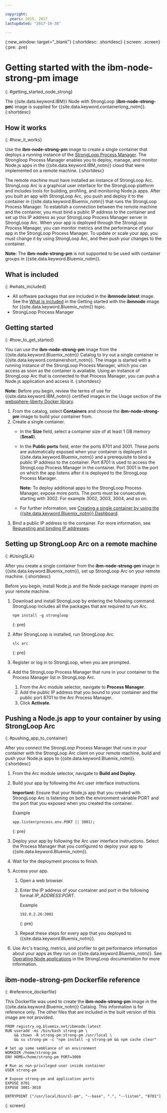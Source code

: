 ```yaml
---

copyright:
  years: 2015, 2017
lastupdated: "2017-10-30"

---
```


{:new_window: target="_blank"}
{:shortdesc: .shortdesc}
{:screen: .screen}
{:pre: .pre}

# Getting started with the ibm-node-strong-pm image
{: #getting_started_node_strong}

The {{site.data.keyword.IBM}} Node with StrongLoop \(**ibm-node-strong-pm**\) image is supplied for {{site.data.keyword.containerlong_notm}}.
{:shortdesc}

## How it works 
{: #how_it_works}

Use the **ibm-node-strong-pm** image to create a single container that deploys a running instance of the [StrongLoop Process Manager](https://www.strongloop.com). The Strongloop Process Manager enables you to deploy, manage, and monitor Node.js apps in the {{site.data.keyword.IBM_notm}} cloud that were implemented on a remote machine.
{:shortdesc}

The remote machine must have installed an instance of StrongLoop Arc. StrongLoop Arc is a graphical user interface for the StrongLoop platform and includes tools for building, profiling, and monitoring Node.js apps. After you built an app with StrongLoop Arc, you push and deploy it to the container in {{site.data.keyword.Bluemix_notm}} that runs the StrongLoop Process Manager. To establish a connection between the remote machine and the container, you must bind a public IP address to the container and set up this IP address as your StrongLoop Process Manager server in StrongLoop Arc. When your app is deployed through the StrongLoop Process Manager, you can monitor metrics and the performance of your app in the StrongLoop Process Manager. To update or scale your app, you must change it by using StrongLoop Arc, and then push your changes to the container.

**Note:** The **ibm-node-strong-pm** is not supported to be used with container groups in {{site.data.keyword.Bluemix_notm}}.

## What is included
{: #whats_included}

-   All software packages that are included in the **ibmnode:latest** image. See the [What is included](/docs/services/RegistryImages/ibmnode/index.html#getting_started_node) in the Getting started with the **ibmnode** image for {{site.data.keyword.Bluemix_notm}} topic.
-   StrongLoop Process Manager

## Getting started
{: #how_to_get_started}

You can use the **ibm-node-strong-pm** image from the {{site.data.keyword.Bluemix_notm}} Catalog to try out a single container in {{site.data.keyword.containershort_notm}}. The image is started with a running instance of the StrongLoop Process Manager, which you can access as soon as the container is available. Using an instance of StrongLoop Arc that is connected to that Process Manager, you can push a Node.js application and access it.
{:shortdesc}

**Note:** Before you begin, review the terms of use for {{site.data.keyword.IBM_notm}} certified images in the Usage section of the [websphere-liberty Docker library](https://github.com/docker-library/docs/tree/master/websphere-liberty).

1.  From the catalog, select **Containers** and choose the **ibm-node-strong-pm** image to build your container from.
2.  Create a single container.
    -   In the **Size** field, select a container size of at least 1 GB memory \(**Small**\).
    -   In the **Public ports** field, enter the ports 8701 and 3001. These ports are automatically exposed when your container is deployed in {{site.data.keyword.Bluemix_notm}} and a prerequisite to bind a public IP address to the container. Port 8701 is used to access the StrongLoop Process Manager in the container. Port 3001 is the port on which the app listens after it is deployed to the StrongLoop Process Manager.

        **Note:** To deploy additional apps to the StrongLoop Process Manager, expose more ports. The ports must be consecutive, starting with 3002. For example 3002, 3003, 3004, and so on.

    -   For further information, see [Creating a single container by using the {{site.data.keyword.Bluemix_notm}} Dashboard](/docs/containers/container_single_ui.html#gui).
3.  Bind a public IP address to the container. For more information, see [Requesting and binding IP addresses](/docs/containers/container_single_ui.html#container_cli_ips).

## Setting up StrongLoop Arc on a remote machine
{: #UsingSLA}

After you create a single container from the **ibm-node-strong-pm** image in {{site.data.keyword.Bluemix_notm}}, set up StrongLoop Arc on your remote machine.
{:shortdesc}

Before you begin, install Node.js and the Node package manager \(npm\) on your remote machine.

1.  Download and install StrongLoop by entering the following command. StrongLoop includes all the packages that are required to run Arc.

    ```
    npm install -g strongloop
    ```
    {: pre}

2.  After StrongLoop is installed, run StrongLoop Arc.

    ```
    slc arc
    ```
    {: pre}

3.  Register or log in to StrongLoop, when you are prompted.
4.  Add the StrongLoop Process Manager that runs in your container to the Process Manager list in StrongLoop Arc.
    1.  From the Arc module selector, navigate to **Process Manager**.
    2.  Add the public IP address that you bound to your container and the public port 8701 to the Arc Process Manager.
    3.  Click **Activate**.

## Pushing a Node.js app to your container by using StrongLoop Arc
{: #pushing_app_to_container}

After you connect the StrongLoop Process Manager that runs in your container with the StrongLoop Arc client on your remote machine, build and push your Node.js apps to {{site.data.keyword.Bluemix_notm}}.
{:shortdesc}

1.  From the Arc module selector, navigate to **Build and Deploy**.
2.  Build your app by following the Arc user interface instructions.

    **Important:** Ensure that your Node.js app that you created with StrongLoop Arc is listening on both the environment variable PORT and the port that you exposed when you created the container.

    Example

    ```
    app.listen(process.env.PORT || 3001);
    ```
    {: pre}

3.  Deploy your app by following the Arc user interface instructions. Select the Process Manager that you configured to deploy your app to {{site.data.keyword.Bluemix_notm}}.
4.  Wait for the deployment process to finish.
5.  Access your app.
    1.  Open a web browser.
    2.  Enter the IP address of your container and port in the following format <var class="keyword varname">IP_ADDRESS:PORT</var>.

        Example

        ```
        192.0.2.26:3001
        ```
        {: pre}

    3.  Repeat these steps for every app that you deployed to {{site.data.keyword.Bluemix_notm}}.
6.  Use Arc's tracing, metrics, and profiler to get performance information about your apps as they run on {{site.data.keyword.Bluemix_notm}}. See [Operating Node applications](https://docs.strongloop.com/display/SLC/Operating+Node+applications) in the StrongLoop documentation for more information.

## **ibm-node-strong-pm** Dockerfile reference 
{: #reference_dockerfile}

This Dockerfile was used to create the **ibm-node-strong-pm** image in the {{site.data.keyword.Bluemix_notm}} Catalog. This information is for reference only. The other files that are included in the built version of this image are not provided.

```
FROM registry.ng.bluemix.net/ibmnode:latest
RUN useradd -ms /bin/bash strong-pm \    
    && chown -R strong-pm:strong-pm /usr/local \    
    && su strong-pm -c "npm install -g strong-pm && npm cache clear"

# Set up some semblance of an environment
WORKDIR /home/strong-pm
ENV HOME=/home/strong-pm PORT=3000

# Run as non-privileged user inside container
USER strong-pm

# Expose strong-pm and application ports
EXPOSE 8701
EXPOSE 3001-3010

ENTRYPOINT ["/usr/local/bin/sl-pm", "--base", ".", "--listen", "8701"]
```
{: screen}


